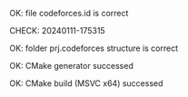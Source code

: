 OK: file codeforces.id is correct
CHECK: 20240111-175315
OK: folder prj.codeforces structure is correct
OK: CMake generator successed
OK: CMake build (MSVC x64) successed
